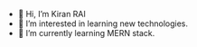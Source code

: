 - 👋 Hi, I’m Kiran RAI
- 👀 I’m interested in learning new technologies.
- 🌱 I’m currently learning MERN stack.
